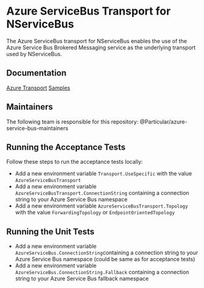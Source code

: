 # Azure ServiceBus Transport for NServiceBus

The Azure ServiceBus transport for NServiceBus enables the use of the Azure Service Bus Brokered Messaging service as the underlying transport used by NServiceBus. 


## Documentation

[Azure Transport](http://docs.particular.net/nservicebus/windows-azure-transport)
[Samples](http://docs.particular.net/samples/azure/)


## Maintainers
The following team is responsible for this repository: @Particular/azure-service-bus-maintainers


## Running the Acceptance Tests

Follow these steps to run the acceptance tests locally:
* Add a new environment variable `Transport.UseSpecific` with the value `AzureServiceBusTransport`
* Add a new environment variable `AzureServiceBusTransport.ConnectionString` containing a connection string to your Azure Service Bus namespace
* Add a new environment variable `AzureServiceBusTransport.Topology` with the value `ForwardingTopology` or `EndpointOrientedTopology`


## Running the Unit Tests

* Add a new environment variable `AzureServiceBus.ConnectionString`containing a connection string to your Azure Service Bus namespace (could be same as for acceptance tests)
* Add a new environment variable `AzureServiceBus.ConnectionString.Fallback` containing a connection string to your Azure Service Bus fallback namespace


